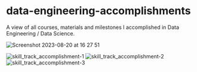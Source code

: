 
# data-engineering-accomplishments
A view of all courses, materials and milestones I accomplished in Data Engineering / Data Science.

![Screenshot 2023-08-20 at 16 27 51](https://github.com/nikitapiko/data-engineering-accomplishments/assets/78175001/e246c0a9-6ec5-4145-b797-956af3fbedbb)

![skill_track_accomplishment-1](https://github.com/nikitapiko/data-engineering-accomplishments/assets/78175001/087575ec-3d05-4a83-8155-6d86a097f355)
![skill_track_accomplishment-2](https://github.com/nikitapiko/data-engineering-accomplishments/assets/78175001/1b93e698-4740-476c-b628-e6f0077a0b99)
![skill_track_accomplishment-3](https://github.com/nikitapiko/data-engineering-accomplishments/assets/78175001/c3f8aedf-d6fc-40f4-934f-870bb441cb2a)


